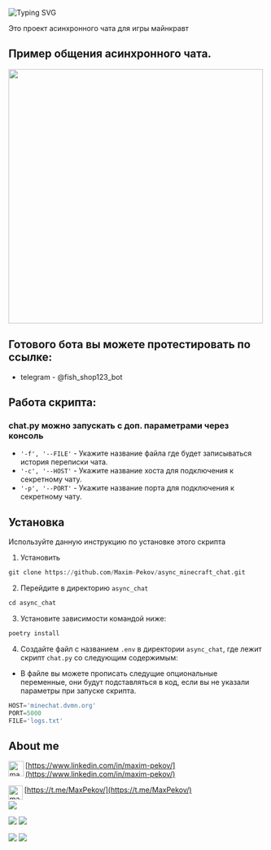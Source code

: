 ![Typing SVG](https://readme-typing-svg.herokuapp.com?color=%2336BCF7&lines=ASYNC+MINECRAFT+CHAT)


Это проект асинхронного чата для игры майнкравт

## Пример общения асинхронного чата.
<img src="fish-shop.gif" width="500">


## Готового бота вы можете протестировать по ссылке:
* telegram - @fish_shop123_bot

## Работа скрипта:

### chat.py можно запускать с доп. параметрами через консоль
* `'-f', '--FILE'` - Укажите название файла где будет записываться история переписки чата.
* `'-c', '--HOST'` - Укажите название хоста для подключения к секретному чату.
* `'-p', '--PORT'` - Укажите название порта для подключения к секретному чату.

## Установка

Используйте данную инструкцию по установке этого скрипта

1. Установить

```python
git clone https://github.com/Maxim-Pekov/async_minecraft_chat.git
```

2. Перейдите в директорию `async_chat`
```python
cd async_chat
```
3. Установите зависимости командой ниже:
```python
poetry install
```

4. Создайте файл с названием `.env` в директории `async_chat`, где лежит скрипт `chat.py` со следующим содержимым:

* В файле вы можете прописать следущие опциональные переменные, они будут подставляться в код, если вы не указали параметры при запуске скрипта.
```python
HOST='minechat.dvmn.org'
PORT=5000
FILE='logs.txt'
```

## About me

[<img align="left" alt="maxim-pekov | LinkedIn" width="30px" src="https://img.icons8.com/color/48/000000/linkedin-circled--v3.png" />https://www.linkedin.com/in/maxim-pekov/](https://www.linkedin.com/in/maxim-pekov/)
</br>

[<img align="left" alt="maxim-pekov" width="28px" src="https://upload.wikimedia.org/wikipedia/commons/5/5c/Telegram_Messenger.png" />https://t.me/MaxPekov/](https://t.me/MaxPekov/)
</br>

[//]: # (Карточка профиля: )
![](https://github-profile-summary-cards.vercel.app/api/cards/profile-details?username=Maxim-Pekov&theme=solarized_dark)

[//]: # (Статистика языков в коммитах:)

[//]: # (Статистика языков в репозиториях:)
![](https://github-profile-summary-cards.vercel.app/api/cards/most-commit-language?username=Maxim-Pekov&theme=solarized_dark)
![](https://github-profile-summary-cards.vercel.app/api/cards/repos-per-language?username=Maxim-Pekov&theme=solarized_dark)


[//]: # (Статистика профиля:)

[//]: # (Данные по коммитам за сутки:)
![](https://github-profile-summary-cards.vercel.app/api/cards/stats?username=Maxim-Pekov&theme=solarized_dark)
![](https://github-profile-summary-cards.vercel.app/api/cards/productive-time?username=Maxim-Pekov&theme=solarized_dark)

[//]: # ([![trophy]&#40;https://github-profile-trophy.vercel.app/?username=Maxim-Pekov&#41;]&#40;https://github.com/ryo-ma/github-profile-trophy&#41;)

